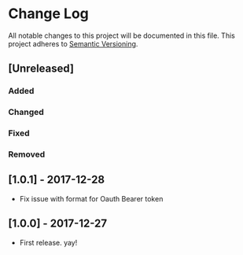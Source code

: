 # Change Log
All notable changes to this project will be documented in this file.
This project adheres to [Semantic Versioning](http://semver.org/).

## [Unreleased]
### Added

### Changed

### Fixed

### Removed

## [1.0.1] - 2017-12-28
- Fix issue with format for Oauth Bearer token

## [1.0.0] - 2017-12-27
- First release. yay!

